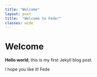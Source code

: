 ```yaml
---
title: "Welcome"
layout: post
title:  "Welcome to Fede!"
classes: wide
---
```


# Welcome

**Hello world**, this is my first Jekyll blog post.

I hope you like it! Fede